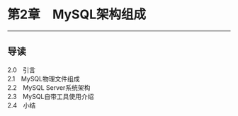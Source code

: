 # 第2章　MySQL架构组成
---
## 导读
2.0　引言  
2.1　MySQL物理文件组成  
2.2　MySQL Server系统架构  
2.3　MySQL自带工具使用介绍  
2.4　小结  

